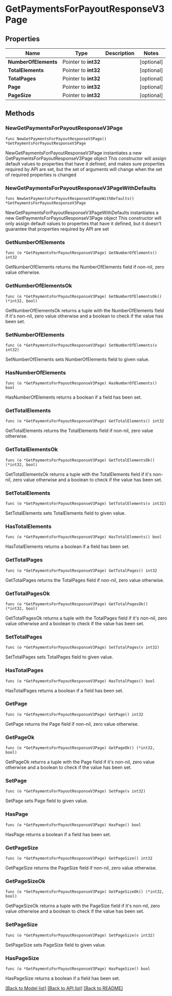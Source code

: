 # GetPaymentsForPayoutResponseV3Page

## Properties

Name | Type | Description | Notes
------------ | ------------- | ------------- | -------------
**NumberOfElements** | Pointer to **int32** |  | [optional] 
**TotalElements** | Pointer to **int32** |  | [optional] 
**TotalPages** | Pointer to **int32** |  | [optional] 
**Page** | Pointer to **int32** |  | [optional] 
**PageSize** | Pointer to **int32** |  | [optional] 

## Methods

### NewGetPaymentsForPayoutResponseV3Page

`func NewGetPaymentsForPayoutResponseV3Page() *GetPaymentsForPayoutResponseV3Page`

NewGetPaymentsForPayoutResponseV3Page instantiates a new GetPaymentsForPayoutResponseV3Page object
This constructor will assign default values to properties that have it defined,
and makes sure properties required by API are set, but the set of arguments
will change when the set of required properties is changed

### NewGetPaymentsForPayoutResponseV3PageWithDefaults

`func NewGetPaymentsForPayoutResponseV3PageWithDefaults() *GetPaymentsForPayoutResponseV3Page`

NewGetPaymentsForPayoutResponseV3PageWithDefaults instantiates a new GetPaymentsForPayoutResponseV3Page object
This constructor will only assign default values to properties that have it defined,
but it doesn't guarantee that properties required by API are set

### GetNumberOfElements

`func (o *GetPaymentsForPayoutResponseV3Page) GetNumberOfElements() int32`

GetNumberOfElements returns the NumberOfElements field if non-nil, zero value otherwise.

### GetNumberOfElementsOk

`func (o *GetPaymentsForPayoutResponseV3Page) GetNumberOfElementsOk() (*int32, bool)`

GetNumberOfElementsOk returns a tuple with the NumberOfElements field if it's non-nil, zero value otherwise
and a boolean to check if the value has been set.

### SetNumberOfElements

`func (o *GetPaymentsForPayoutResponseV3Page) SetNumberOfElements(v int32)`

SetNumberOfElements sets NumberOfElements field to given value.

### HasNumberOfElements

`func (o *GetPaymentsForPayoutResponseV3Page) HasNumberOfElements() bool`

HasNumberOfElements returns a boolean if a field has been set.

### GetTotalElements

`func (o *GetPaymentsForPayoutResponseV3Page) GetTotalElements() int32`

GetTotalElements returns the TotalElements field if non-nil, zero value otherwise.

### GetTotalElementsOk

`func (o *GetPaymentsForPayoutResponseV3Page) GetTotalElementsOk() (*int32, bool)`

GetTotalElementsOk returns a tuple with the TotalElements field if it's non-nil, zero value otherwise
and a boolean to check if the value has been set.

### SetTotalElements

`func (o *GetPaymentsForPayoutResponseV3Page) SetTotalElements(v int32)`

SetTotalElements sets TotalElements field to given value.

### HasTotalElements

`func (o *GetPaymentsForPayoutResponseV3Page) HasTotalElements() bool`

HasTotalElements returns a boolean if a field has been set.

### GetTotalPages

`func (o *GetPaymentsForPayoutResponseV3Page) GetTotalPages() int32`

GetTotalPages returns the TotalPages field if non-nil, zero value otherwise.

### GetTotalPagesOk

`func (o *GetPaymentsForPayoutResponseV3Page) GetTotalPagesOk() (*int32, bool)`

GetTotalPagesOk returns a tuple with the TotalPages field if it's non-nil, zero value otherwise
and a boolean to check if the value has been set.

### SetTotalPages

`func (o *GetPaymentsForPayoutResponseV3Page) SetTotalPages(v int32)`

SetTotalPages sets TotalPages field to given value.

### HasTotalPages

`func (o *GetPaymentsForPayoutResponseV3Page) HasTotalPages() bool`

HasTotalPages returns a boolean if a field has been set.

### GetPage

`func (o *GetPaymentsForPayoutResponseV3Page) GetPage() int32`

GetPage returns the Page field if non-nil, zero value otherwise.

### GetPageOk

`func (o *GetPaymentsForPayoutResponseV3Page) GetPageOk() (*int32, bool)`

GetPageOk returns a tuple with the Page field if it's non-nil, zero value otherwise
and a boolean to check if the value has been set.

### SetPage

`func (o *GetPaymentsForPayoutResponseV3Page) SetPage(v int32)`

SetPage sets Page field to given value.

### HasPage

`func (o *GetPaymentsForPayoutResponseV3Page) HasPage() bool`

HasPage returns a boolean if a field has been set.

### GetPageSize

`func (o *GetPaymentsForPayoutResponseV3Page) GetPageSize() int32`

GetPageSize returns the PageSize field if non-nil, zero value otherwise.

### GetPageSizeOk

`func (o *GetPaymentsForPayoutResponseV3Page) GetPageSizeOk() (*int32, bool)`

GetPageSizeOk returns a tuple with the PageSize field if it's non-nil, zero value otherwise
and a boolean to check if the value has been set.

### SetPageSize

`func (o *GetPaymentsForPayoutResponseV3Page) SetPageSize(v int32)`

SetPageSize sets PageSize field to given value.

### HasPageSize

`func (o *GetPaymentsForPayoutResponseV3Page) HasPageSize() bool`

HasPageSize returns a boolean if a field has been set.


[[Back to Model list]](../README.md#documentation-for-models) [[Back to API list]](../README.md#documentation-for-api-endpoints) [[Back to README]](../README.md)


